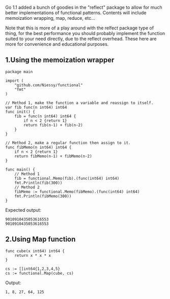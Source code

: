 Go 1.1 added a bunch of goodies in the "reflect" package to allow for much better implementations of functional patterns. Contents will include memoization wrapping, map, reduce, etc...

Note that this is more of a play around with the relfect package type of thing, for the best performance you should probably implement the function suited to your need directly, due to the reflect overhead. These here are more for convenience and educational purposes.

<h2>1.Using the memoization wrapper</h2>

    package main
    
    import (
	    "github.com/Niessy/functional"
	    "fmt"
    )

    // Method 1, make the function a variable and reassign to itself.
    var fib func(n int64) int64
    func init() {
    	fib = func(n int64) int64 {
    		if n < 2 {return 1}
    		return fib(n-1) + fib(n-2)
    	}
    }

    // Method 2, make a regular function then assign to it.
    func fibMemo(n int64) int64 {
    	if n < 2 {return 1}
    	return fibMemo(n-1) + fibMemo(n-2)
    }

    func main() {
        // Method 1
    	fib = functional.Memo(fib).(func(int64) int64)
    	fmt.Println(fib(300))
        // Method 2
    	fibMemo := functional.Memo(fibMemo).(func(int64) int64)
    	fmt.Println(fibMemo(300))
    }
    

Expected output:

    9010910435053616553
    9010910435053616553
    
    
<h2>2.Using Map function</h2>

	
	func cube(x int64) int64 {
		return x * x * x
	}
	
	cs := []int64{1,2,3,4,5}
    cs := functional.Map(cube, cs)
    
Output:
	
	1, 8, 27, 64, 125
	
	
    

